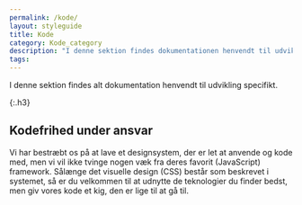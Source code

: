 ```yaml
---
permalink: /kode/
layout: styleguide
title: Kode
category: Kode_category
description: "I denne sektion findes dokumentationen henvendt til udvikling specifikt."
tags:
---
```


I denne sektion findes alt dokumentation henvendt til udvikling specifikt.

{:.h3}
## Kodefrihed under ansvar

Vi har bestræbt os på at lave et designsystem, der er let at anvende og kode med, men vi vil ikke tvinge nogen væk fra deres favorit (JavaScript) framework. Sålænge det visuelle design (CSS) består som beskrevet i systemet, så er du velkommen til at udnytte de teknologier du finder bedst, men giv vores kode et kig, den er lige til at gå til.
